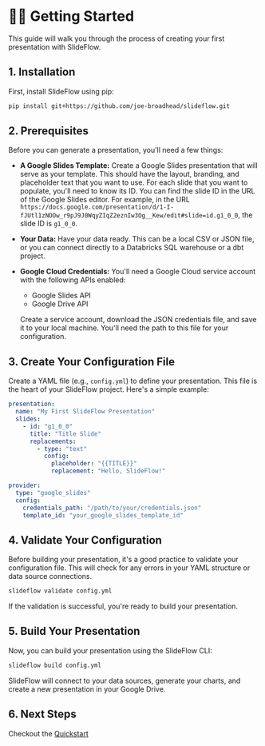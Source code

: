 # 🧑‍💻 Getting Started

This guide will walk you through the process of creating your first presentation with SlideFlow.

## 1. Installation

First, install SlideFlow using pip:

```bash
pip install git+https://github.com/joe-broadhead/slideflow.git
```

## 2. Prerequisites

Before you can generate a presentation, you'll need a few things:

-   **A Google Slides Template:** Create a Google Slides presentation that will serve as your template. This should have the layout, branding, and placeholder text that you want to use. For each slide that you want to populate, you'll need to know its ID. You can find the slide ID in the URL of the Google Slides editor. For example, in the URL `https://docs.google.com/presentation/d/1-I-fJUtl1zNOOw_r9pJ9J0WqyZIqZ2eznIw3Og__Kew/edit#slide=id.g1_0_0`, the slide ID is `g1_0_0`.
-   **Your Data:** Have your data ready. This can be a local CSV or JSON file, or you can connect directly to a Databricks SQL warehouse or a dbt project.
-   **Google Cloud Credentials:** You'll need a Google Cloud service account with the following APIs enabled:
    -   Google Slides API
    -   Google Drive API

    Create a service account, download the JSON credentials file, and save it to your local machine. You'll need the path to this file for your configuration.

## 3. Create Your Configuration File

Create a YAML file (e.g., `config.yml`) to define your presentation. This file is the heart of your SlideFlow project. Here's a simple example:

```yaml
presentation:
  name: "My First SlideFlow Presentation"
  slides:
    - id: "g1_0_0"
      title: "Title Slide"
      replacements:
        - type: "text"
          config:
            placeholder: "{{TITLE}}"
            replacement: "Hello, SlideFlow!"

provider:
  type: "google_slides"
  config:
    credentials_path: "/path/to/your/credentials.json"
    template_id: "your_google_slides_template_id"
```

## 4. Validate Your Configuration

Before building your presentation, it's a good practice to validate your configuration file. This will check for any errors in your YAML structure or data source connections.

```bash
slideflow validate config.yml
```

If the validation is successful, you're ready to build your presentation.

## 5. Build Your Presentation

Now, you can build your presentation using the SlideFlow CLI:

```bash
slideflow build config.yml
```

SlideFlow will connect to your data sources, generate your charts, and create a new presentation in your Google Drive.

## 6. Next Steps

Checkout the [Quickstart](quickstart.md)